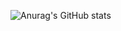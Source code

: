 ![Anurag's GitHub stats](https://github-readme-stats.vercel.app/api?username=renanc8&count_private=true&show_icons=true)
